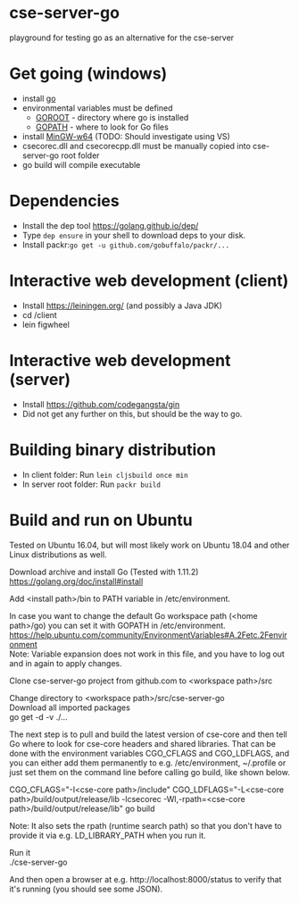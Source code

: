 # cse-server-go
playground for testing go as an alternative for the cse-server

# Get going (windows)
- install [go](https://golang.org/dl/)
- environmental variables must be defined
    - [GOROOT](https://golang.org/doc/install#tarball_non_standard) - directory where go is installed
    - [GOPATH](https://golang.org/cmd/go/#hdr-GOPATH_environment_variable) - where to look for Go files
- install [MinGW-w64](https://sourceforge.net/projects/mingw-w64/?source=typ_redirect) (TODO: Should investigate using VS)
- csecorec.dll and csecorecpp.dll must be manually copied into cse-server-go root folder
- go build will compile executable

# Dependencies
- Install the dep tool https://golang.github.io/dep/
- Type `dep ensure` in your shell to download deps to your disk.
- Install packr:`go get -u github.com/gobuffalo/packr/...`

# Interactive web development (client)
- Install https://leiningen.org/ (and possibly a Java JDK)
- cd /client
- lein figwheel

# Interactive web development (server)
- Install https://github.com/codegangsta/gin
- Did not get any further on this, but should be the way to go.

# Building binary distribution
- In client folder: Run `lein cljsbuild once min`
- In server root folder: Run `packr build`

# Build and run on Ubuntu

Tested on Ubuntu 16.04, but will most likely work on Ubuntu 18.04 and other Linux distributions as well.

Download archive and install Go (Tested with 1.11.2)  
https://golang.org/doc/install#install

Add \<install path\>/bin to PATH variable in /etc/environment.

In case you want to change the default Go workspace path (\<home path\>/go) you can set it with GOPATH in /etc/environment.  
https://help.ubuntu.com/community/EnvironmentVariables#A.2Fetc.2Fenvironment  
Note: Variable expansion does not work in this file, and you have to log out and in again to apply changes.

Clone cse-server-go project from github.com to 
\<workspace path\>/src

Change directory to \<workspace path\>/src/cse-server-go  
Download all imported packages  
go get -d -v ./...

The next step is to pull and build the latest version of cse-core and then tell Go where to look for cse-core headers and shared libraries.
That can be done with the environment variables CGO_CFLAGS and CGO_LDFLAGS, and you can either add them permanently to e.g. /etc/environment, ~/.profile or just set them on the command line before calling go build, like shown below.

CGO_CFLAGS="-I\<cse-core path\>/include" CGO_LDFLAGS="-L\<cse-core path\>/build/output/release/lib -lcsecorec -Wl,-rpath=\<cse-core path\>/build/output/release/lib" go build

Note: It also sets the rpath (runtime search path) so that you don't have to provide it via e.g. LD_LIBRARY_PATH when you run it.

Run it  
./cse-server-go

And then open a browser at e.g. http://localhost:8000/status to verify that it's running (you should see some JSON).